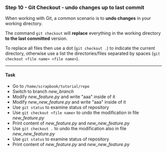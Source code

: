 ### Step 10 - Git Checkout - undo changes up to last commit

When working with Git, a common scenario is to **undo changes** in your working directory. 

The command `git checkout` will **replace** everything in the working directory **to the last committed** version.

To replace all files then use a dot (`git checkout .`) to indicate the current directory, otherwise use a list the directories/files separated by spaces (`git checkout <file name> <file name>`).

---

#### Task

- Go to `/home/scrapbook/tutorial/repo`
- Switch to branch *new_branch*
- Modify *new_feature.py* and write "aaa" inside of it
- Modify *new_new_feature.py* and write "aaa" inside of it
- Use `git status` to examine status of repository 
- Use `git checkout <file name>` to undo the modification in file *new_feature.py*
- Print content of *new_feature.py* and *new_new_feature.py*
- Use `git checkout .` to undo the modification also in file *new_new_feature.py*
- Use `git status` to examine status of repository 
- Print content of *new_feature.py* and *new_new_feature.py*